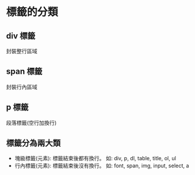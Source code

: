 # 標籤的分類

## div 標籤
封裝整行區域

## span 標籤
封裝行內區域

## p 標籤
段落標籤(空行加換行)

## 標籤分為兩大類
- 塊級標籤(元素): 標籤結束後都有換行。
  如: div, p, dl, table, title, ol, ul
- 行內標籤(元素): 標籤結束後沒有換行。
  如: font, span, img, input, select, a
